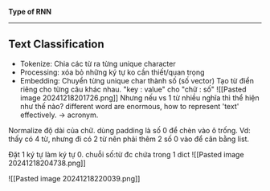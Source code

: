 **Type of RNN**


---
## Text Classification
+ Tokenize: Chia các từ ra từng unique character
+ Processing: xóa bỏ những ký tự ko cần thiết/quan trọng
+ Embedding: Chuyển từng unique char thành số (số vector)
	Tạo từ điển riêng cho từng câu khác nhau. "key : value" cho "chữ : số"	![[Pasted image 20241218201726.png]]
Nhưng nếu vs 1 từ nhiều nghĩa thì thể hiện như thế nào?
different word are enormous, how to represent 'text' effectively. -> acronym. 

Normalize độ dài của chữ. dùng padding là số 0 để chèn vào ô trống. Vd: thấy có 4 từ, nhưng đi có 2 từ nên phải thêm 2 số 0 vào để cân bằng list. 

Đặt 1 ký tự làm ký tự 0.
chuỗi số:từ đc chứa trong 1 dict
![[Pasted image 20241218204738.png]] 

![[Pasted image 20241218220039.png]]

